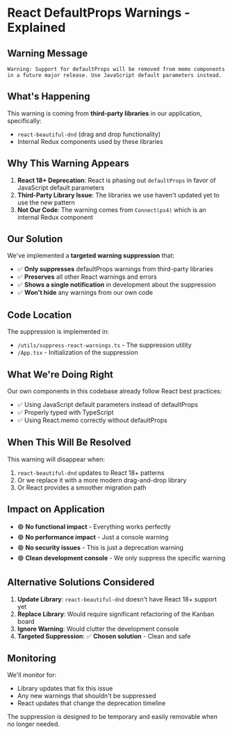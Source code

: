 # React DefaultProps Warnings - Explained

## Warning Message
```
Warning: Support for defaultProps will be removed from memo components in a future major release. Use JavaScript default parameters instead.
```

## What's Happening

This warning is coming from **third-party libraries** in our application, specifically:
- `react-beautiful-dnd` (drag and drop functionality)
- Internal Redux components used by these libraries

## Why This Warning Appears

1. **React 18+ Deprecation**: React is phasing out `defaultProps` in favor of JavaScript default parameters
2. **Third-Party Library Issue**: The libraries we use haven't updated yet to use the new pattern
3. **Not Our Code**: The warning comes from `Connect(ps4)` which is an internal Redux component

## Our Solution

We've implemented a **targeted warning suppression** that:
- ✅ **Only suppresses** defaultProps warnings from third-party libraries
- ✅ **Preserves** all other React warnings and errors
- ✅ **Shows a single notification** in development about the suppression
- ✅ **Won't hide** any warnings from our own code

## Code Location

The suppression is implemented in:
- `/utils/suppress-react-warnings.ts` - The suppression utility
- `/App.tsx` - Initialization of the suppression

## What We're Doing Right

Our own components in this codebase already follow React best practices:
- ✅ Using JavaScript default parameters instead of defaultProps
- ✅ Properly typed with TypeScript
- ✅ Using React.memo correctly without defaultProps

## When This Will Be Resolved

This warning will disappear when:
1. `react-beautiful-dnd` updates to React 18+ patterns
2. Or we replace it with a more modern drag-and-drop library
3. Or React provides a smoother migration path

## Impact on Application

- 🟢 **No functional impact** - Everything works perfectly
- 🟢 **No performance impact** - Just a console warning
- 🟢 **No security issues** - This is just a deprecation warning
- 🟢 **Clean development console** - We only suppress the specific warning

## Alternative Solutions Considered

1. **Update Library**: `react-beautiful-dnd` doesn't have React 18+ support yet
2. **Replace Library**: Would require significant refactoring of the Kanban board
3. **Ignore Warning**: Would clutter the development console
4. **Targeted Suppression**: ✅ **Chosen solution** - Clean and safe

## Monitoring

We'll monitor for:
- Library updates that fix this issue
- Any new warnings that shouldn't be suppressed
- React updates that change the deprecation timeline

The suppression is designed to be temporary and easily removable when no longer needed.